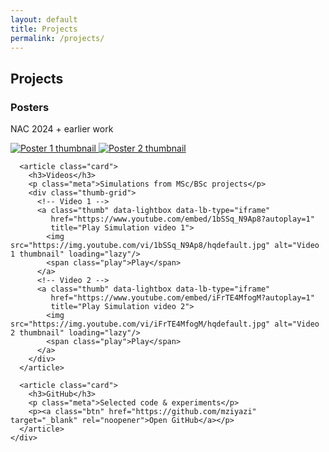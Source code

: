 ```yaml
---
layout: default
title: Projects
permalink: /projects/
---
```


<main class="wrap">
  <section id="projects">
    <h1>Projects</h1>
    <div class="grid cols-3">
      <article class="card">
        <h3>Posters</h3>
        <p class="meta">NAC 2024 + earlier work</p>
        <div class="thumb-grid">
          <!-- Poster 1 -->
          <a class="thumb" data-lightbox data-lb-type="iframe"
             href="https://drive.google.com/file/d/1BwiqrcjqTrJ5ewc8dWBtBjKDqhJfS5ii/preview"
             title="Open Poster 1">
            <img src="https://drive.google.com/thumbnail?id=1BwiqrcjqTrJ5ewc8dWBtBjKDqhJfS5ii&sz=w800" alt="Poster 1 thumbnail" loading="lazy"/>
          </a>
          <!-- Poster 2 -->
          <a class="thumb" data-lightbox data-lb-type="iframe"
             href="https://drive.google.com/file/d/1jkV1qofiSeLiLbfs7dPabLwcKSvFRLyT/preview"
             title="Open Poster 2">
            <img src="https://drive.google.com/thumbnail?id=1jkV1qofiSeLiLbfs7dPabLwcKSvFRLyT&sz=w800" alt="Poster 2 thumbnail" loading="lazy"/>
          </a>
        </div>
      </article>

      <article class="card">
        <h3>Videos</h3>
        <p class="meta">Simulations from MSc/BSc projects</p>
        <div class="thumb-grid">
          <!-- Video 1 -->
          <a class="thumb" data-lightbox data-lb-type="iframe"
             href="https://www.youtube.com/embed/1bSSq_N9Ap8?autoplay=1"
             title="Play Simulation video 1">
            <img src="https://img.youtube.com/vi/1bSSq_N9Ap8/hqdefault.jpg" alt="Video 1 thumbnail" loading="lazy"/>
            <span class="play">Play</span>
          </a>
          <!-- Video 2 -->
          <a class="thumb" data-lightbox data-lb-type="iframe"
             href="https://www.youtube.com/embed/iFrTE4MfogM?autoplay=1"
             title="Play Simulation video 2">
            <img src="https://img.youtube.com/vi/iFrTE4MfogM/hqdefault.jpg" alt="Video 2 thumbnail" loading="lazy"/>
            <span class="play">Play</span>
          </a>
        </div>
      </article>

      <article class="card">
        <h3>GitHub</h3>
        <p class="meta">Selected code & experiments</p>
        <p><a class="btn" href="https://github.com/mziyazi" target="_blank" rel="noopener">Open GitHub</a></p>
      </article>
    </div>
  </section>
</main>

